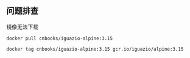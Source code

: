 ## 问题排查

镜像无法下载
```
docker pull cnbooks/iguazio-alpine:3.15

docker tag cnbooks/iguazio-alpine:3.15 gcr.io/iguazio/alpine:3.15
```


